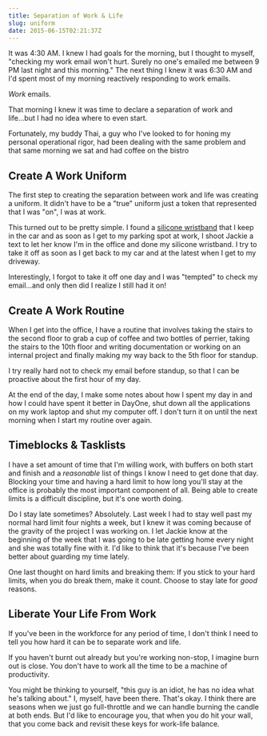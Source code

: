 ```yaml
---
title: Separation of Work & Life
slug: uniform
date: 2015-06-15T02:21:37Z
---
```


It was 4:30 AM. I knew I had goals for the morning, but I thought to myself, "checking my work email won't hurt. Surely no one's emailed me between 9 PM last night and this morning." The next thing I knew it was 6:30 AM and I'd spent most of my morning reactively responding to work emails.

_Work_ emails.

That morning I knew it was time to declare a separation of work and life...but I had no idea where to even start.

Fortunately, my buddy Thai, a guy who I've looked to for honing my personal operational rigor, had been dealing with the same problem and that same morning we sat and had coffee on the bistro

## Create A Work Uniform

The first step to creating the separation between work and life was creating a uniform. It didn't have to be a "true" uniform just a token that represented that I was "on", I was at work.

This turned out to be pretty simple. I found a [silicone wristband](https://www.reminderband.com/) that I keep in the car and as soon as I get to my parking spot at work, I shoot Jackie a text to let her know I'm in the office and done my silicone wristband. I try to take it off as soon as I get back to my car and at the latest when I get to my driveway.

Interestingly, I forgot to take it off one day and I was "tempted" to check my email...and only then did I realize I still had it on!

## Create A Work Routine

When I get into the office, I have a routine that involves taking the stairs to the second floor to grab a cup of coffee and two bottles of perrier, taking the stairs to the 10th floor and writing documentation or working on an internal project and finally making my way back to the 5th floor for standup.

I try really hard not to check my email before standup, so that I can be proactive about the first hour of my day.

At the end of the day, I make some notes about how I spent my day in and how I could have spent it better in DayOne, shut down all the applications on my work laptop and shut my computer off. I don't turn it on until the next morning when I start my routine over again.

## Timeblocks & Tasklists

I have a set amount of time that I'm willing work, with buffers on both start and finish and a _reasonable_ list of things I know I need to get done that day. Blocking your time and having a hard limit to how long you'll stay at the office is probably the most important component of all. Being able to create limits is a difficult discipline, but it's one worth doing.

Do I stay late sometimes? Absolutely. Last week I had to stay well past my normal hard limit four nights a week, but I knew it was coming because of the gravity of the project I was working on. I let Jackie know at the beginning of the week that I was going to be late getting home every night and she was totally fine with it. I'd like to think that it's because I've been better about guarding my time lately.

One last thought on hard limits and breaking them: If you stick to your hard limits, when you do break them, make it count. Choose to stay late for _good_ reasons.

## Liberate Your Life From Work

If you've been in the workforce for any period of time, I don't think I need to tell you how hard it can be to separate work and life.

If you haven't burnt out already but you're working non-stop, I imagine burn out is close. You don't have to work all the time to be a machine of productivity.

You might be thinking to yourself, "this guy is an idiot, he has no idea what he's talking about." I, myself, have been there. That's okay. I think there are seasons when we just go full-throttle and we can handle burning the candle at both ends. But I'd like to encourage you, that when you do hit your wall, that you come back and revisit these keys for work-life balance.
